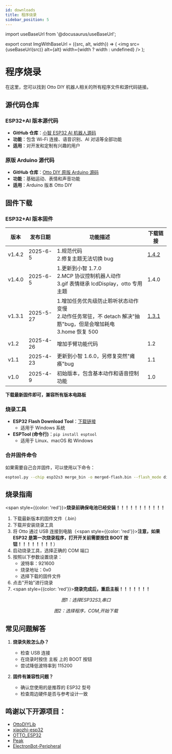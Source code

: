 ```yaml
---
id: downloads
title: 程序烧录
sidebar_position: 5
---
```


import useBaseUrl from '@docusaurus/useBaseUrl';

export const ImgWithBaseUrl = ({src, alt, width}) => (
<img src={useBaseUrl(src)} alt={alt} width={width ? width : undefined} />
);

# 程序烧录

在这里，您可以找到 Otto DIY 机器人相关的所有程序文件和源代码链接。

## 源代码仓库

### ESP32+AI 版本源代码

- **GitHub 仓库**：[小智 ESP32 AI 机器人源码](https://github.com/txp666/xiaozhi-esp32)
- **功能**：包含 Wi-Fi 连接、语音识别、AI 对话等全部功能
- **适用**：对开发和定制有兴趣的用户

### 原版 Arduino 源代码

- **GitHub 仓库**：[Otto DIY 原版 Arduino 源码](https://github.com/OttoDIY/OttoDIYLib)
- **功能**：基础运动、表情和声音功能
- **适用**：Arduino 版本 Otto DIY

## 固件下载

### ESP32+AI 版本固件

| 版本   | 发布日期  | 功能描述                                                                                                             | 下载链接                      |
| ------ | --------- | -------------------------------------------------------------------------------------------------------------------- | ----------------------------- |
| v1.4.2 | 2025-6-5  | 1.规范代码<br/>2.修复主题无法切换 bug                                                                                | [1.4.2](/files/otto1.4.2.bin) |
| v1.4.0 | 2025-6-5  | 1.更新到小智 1.7.0<br/>2.MCP 协议控制机器人动作<br/>3.gif 表情继承 lcdDisplay，otto 专用主题                         | 1.4.0                         |
| v1.3.1 | 2025-5-27 | 1.增加任务优先级防止聆听状态动作变慢<br/>2.动作任务常驻，不 detach 解决"抽筋"bug，但是会增加耗电<br/>3.home 恢复 500 | [1.3.1](/files/otto1.3.1.bin) |
| v1.2   | 2025-4-26 | 增加手臂功能代码                                                                                                     | 1.2                           |
| v1.1   | 2025-4-23 | 更新到小智 1.6.0，另修复突然"瘫痪"bug                                                                                | 1.1                           |
| v1.0   | 2025-4-9  | 初始版本，包含基本动作和语音控制功能                                                                                 | 1.0                           |

**下载最新固件即可，兼容所有版本电路板**

### 烧录工具

- **ESP32 Flash Download Tool**：[下载链接](https://www.espressif.com.cn/sites/default/files/tools/flash_download_tool_3.9.5.zip)
  - 适用于 Windows 系统
- **ESPTool (命令行)**：`pip install esptool`
  - 适用于 Linux、macOS 和 Windows

### 合并固件命令

如果需要自己合并固件，可以使用以下命令：

```bash
esptool.py --chip esp32s3 merge_bin -o merged-flash.bin --flash_mode dio --flash_size 16MB 0x0 build/bootloader/bootloader.bin 0x100000 build/xiaozhi.bin 0x8000 build/partition_table/partition-table.bin 0xd000 build/ota_data_initial.bin 0x10000 build/srmodels/srmodels.bin
```

## 烧录指南

<span style={{color: 'red'}}><strong>烧录前确保电池已经安装！！！！！！！！！！！</strong></span>

1. 下载最新版本的固件文件（.bin）
2. 下载并安装烧录工具
3. 将 Otto 通过 USB 连接到电脑（<span style={{color: 'red'}}><strong>注意，如果 ESP32 是第一次烧录程序，打开开关前需要按住 BOOT 按钮！！！！！！！！</strong></span>）
4. 启动烧录工具，选择正确的 COM 端口
5. 按照以下参数设置烧录：
   - 波特率：921600
   - 烧录地址：0x0
   - 选择下载的固件文件
6. 点击"开始"进行烧录
7. <span style={{color: 'red'}}><strong>烧录完成后，重启主板！！！！！！！</strong></span>
<p align="center">
  <ImgWithBaseUrl src="/img/download1.png" alt="download1" />
  <div align="center"><em>图1：选择ESP32S3,串口</em></div>
</p>
<p align="center">
  <ImgWithBaseUrl src="/img/download2.png" alt="download2" />
  <div align="center"><em>图2：选择程序，COM,开始下载</em></div>
</p>

## 常见问题解答

1. **烧录失败怎么办？**

   - 检查 USB 连接
   - 在烧录时按住 主板 上的 BOOT 按钮
   - 尝试降低波特率到 115200

2. **固件有兼容性问题？**

   - 确认您使用的是推荐的 ESP32 型号
   - 检查周边硬件是否与参考设计一致

## 鸣谢以下开源项目：

- [OttoDIYLib](https://github.com/OttoDIY/OttoDIYLib)
- [xiaozhi-esp32](https://github.com/78/xiaozhi-esp32)
- [OTTO_ESP32](https://github.com/txp666/OTTO_ESP32)
- [Peak](https://github.com/peng-zhihui/Peak)
- [ElectronBot-Peripheral](https://github.com/maker-community/ElectronBot-Peripheral/tree/main)
